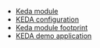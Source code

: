 - [Keda module](README.md)
- [KEDA configuration](01-20-configuration.md)
- [Keda module footprint](04-10-footprint.md)
- [KEDA demo application](04-20-demo-applications.md)
